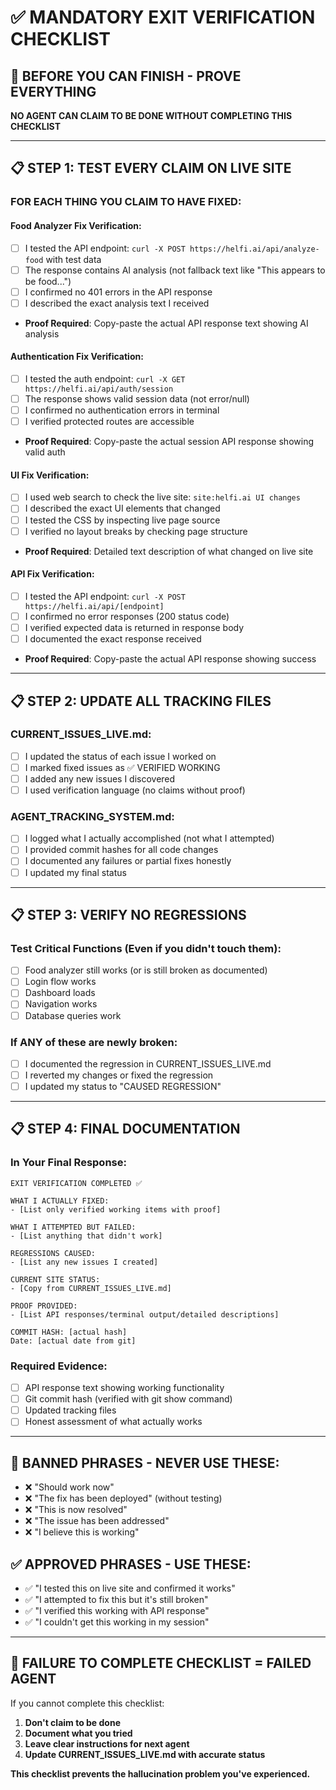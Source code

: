 # ✅ MANDATORY EXIT VERIFICATION CHECKLIST

## 🚨 **BEFORE YOU CAN FINISH - PROVE EVERYTHING**

**NO AGENT CAN CLAIM TO BE DONE WITHOUT COMPLETING THIS CHECKLIST**

---

## 📋 **STEP 1: TEST EVERY CLAIM ON LIVE SITE**

### **FOR EACH THING YOU CLAIM TO HAVE FIXED:**

#### **Food Analyzer Fix Verification:**
- [ ] I tested the API endpoint: `curl -X POST https://helfi.ai/api/analyze-food` with test data
- [ ] The response contains AI analysis (not fallback text like "This appears to be food...")
- [ ] I confirmed no 401 errors in the API response
- [ ] I described the exact analysis text I received
- **Proof Required**: Copy-paste the actual API response text showing AI analysis

#### **Authentication Fix Verification:**
- [ ] I tested the auth endpoint: `curl -X GET https://helfi.ai/api/auth/session`
- [ ] The response shows valid session data (not error/null)
- [ ] I confirmed no authentication errors in terminal
- [ ] I verified protected routes are accessible
- **Proof Required**: Copy-paste the actual session API response showing valid auth

#### **UI Fix Verification:**
- [ ] I used web search to check the live site: `site:helfi.ai UI changes`
- [ ] I described the exact UI elements that changed
- [ ] I tested the CSS by inspecting live page source
- [ ] I verified no layout breaks by checking page structure
- **Proof Required**: Detailed text description of what changed on live site

#### **API Fix Verification:**
- [ ] I tested the API endpoint: `curl -X POST https://helfi.ai/api/[endpoint]`
- [ ] I confirmed no error responses (200 status code)
- [ ] I verified expected data is returned in response body
- [ ] I documented the exact response received
- **Proof Required**: Copy-paste the actual API response showing success

---

## 📋 **STEP 2: UPDATE ALL TRACKING FILES**

### **CURRENT_ISSUES_LIVE.md:**
- [ ] I updated the status of each issue I worked on
- [ ] I marked fixed issues as ✅ VERIFIED WORKING
- [ ] I added any new issues I discovered
- [ ] I used verification language (no claims without proof)

### **AGENT_TRACKING_SYSTEM.md:**
- [ ] I logged what I actually accomplished (not what I attempted)
- [ ] I provided commit hashes for all code changes
- [ ] I documented any failures or partial fixes honestly
- [ ] I updated my final status

---

## 📋 **STEP 3: VERIFY NO REGRESSIONS**

### **Test Critical Functions (Even if you didn't touch them):**
- [ ] Food analyzer still works (or is still broken as documented)
- [ ] Login flow works
- [ ] Dashboard loads
- [ ] Navigation works
- [ ] Database queries work

### **If ANY of these are newly broken:**
- [ ] I documented the regression in CURRENT_ISSUES_LIVE.md
- [ ] I reverted my changes or fixed the regression
- [ ] I updated my status to "CAUSED REGRESSION"

---

## 📋 **STEP 4: FINAL DOCUMENTATION**

### **In Your Final Response:**
```
EXIT VERIFICATION COMPLETED ✅

WHAT I ACTUALLY FIXED:
- [List only verified working items with proof]

WHAT I ATTEMPTED BUT FAILED:
- [List anything that didn't work]

REGRESSIONS CAUSED:
- [List any new issues I created]

CURRENT SITE STATUS:
- [Copy from CURRENT_ISSUES_LIVE.md]

PROOF PROVIDED:
- [List API responses/terminal output/detailed descriptions]

COMMIT HASH: [actual hash]
Date: [actual date from git]
```

### **Required Evidence:**
- [ ] API response text showing working functionality
- [ ] Git commit hash (verified with git show command)
- [ ] Updated tracking files
- [ ] Honest assessment of what actually works

---

## 🚫 **BANNED PHRASES - NEVER USE THESE:**

- ❌ "Should work now"
- ❌ "The fix has been deployed" (without testing)
- ❌ "This is now resolved"
- ❌ "The issue has been addressed"
- ❌ "I believe this is working"

## ✅ **APPROVED PHRASES - USE THESE:**

- ✅ "I tested this on live site and confirmed it works"
- ✅ "I attempted to fix this but it's still broken"  
- ✅ "I verified this working with API response"
- ✅ "I couldn't get this working in my session"

---

## 🚨 **FAILURE TO COMPLETE CHECKLIST = FAILED AGENT**

If you cannot complete this checklist:
1. **Don't claim to be done**
2. **Document what you tried**
3. **Leave clear instructions for next agent**
4. **Update CURRENT_ISSUES_LIVE.md with accurate status**

**This checklist prevents the hallucination problem you've experienced.** 